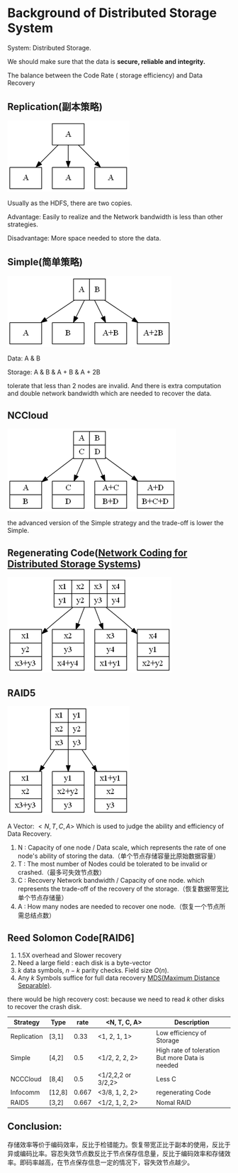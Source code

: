 # Background of Distributed Storage System

System: Distributed Storage.

We should make sure that the data is **secure, reliable and integrity.**

The balance between the Code Rate ( storage efficiency) and Data Recovery

## Replication(副本策略)

![replication_thumb](.\Pic\replication_thumb.png)

Usually as the HDFS, there are two copies.

Advantage: Easily to realize and the Network bandwidth is less than other strategies.

Disadvantage: More space needed to store the data.

## Simple(简单策略)

![simple_thumb](.\Pic\simple_thumb.png)

Data: A & B

Storage: A & B & A + B & A + 2B

tolerate that less than 2 nodes are invalid. And there is extra computation and double network bandwidth which are needed to recover the data.

## NCCloud

![nccloud_thumb](.\Pic\nccloud_thumb.png)



the advanced version of the Simple strategy and the trade-off is lower the Simple.

## Regenerating Code([Network Coding for Distributed Storage Systems](https://arxiv.org/pdf/cs/0702015.pdf))

![infocomm_thumb](.\Pic\infocomm_thumb.png)

## RAID5

![raid5](.\Pic\raid5.png)

 

A Vector: $<N, T, C, A>$  Which is used to judge the ability  and efficiency of Data Recovery.

1. N : Capacity of one node / Data scale, which represents the rate of one node's ability of storing the data.（单个节点存储容量比原始数据容量）
2. T : The most number of Nodes could be tolerated to be invalid or crashed.（最多可失效节点数）
3. C : Recovery Network bandwidth /  Capacity of one node. which represents the trade-off of the recovery of the storage.（恢复数据带宽比单个节点存储量）
4. A : How many nodes are needed to recover one node.（恢复一个节点所需总结点数）



## Reed Solomon Code[RAID6]

1. 1.5X overhead and Slower recovery
2. Need a large field : each disk is a byte-vector
3. $k$ data symbols, $n-k$ parity checks. Field size $O(n)$.
4. Any $k$ Symbols suffice for full data recovery [MDS(Maximum Distance Separable)](./MDS).

there would be high recovery cost: because we need to read $k$ other disks to recover the crash disk.



| Strategy    | Type   | rate  | <N, T, C, A>       | Description                                         |
| ----------- | ------ | ----- | ------------------ | --------------------------------------------------- |
| Replication | [3,1]  | 0.33  | <1, 2, 1, 1>       | Low efficiency of Storage                           |
| Simple      | [4,2]  | 0.5   | <1/2, 2, 2, 2>     | High rate of toleration <br>But more Data is needed |
| NCCCloud    | [8,4]  | 0.5   | <1/2,2,2 or 3/2,2> | Less C                                              |
| Infocomm    | [12,8] | 0.667 | <3/8, 1, 2, 2>     | regenerating Code                                   |
| RAID5       | [3,2]  | 0.667 | <1/2, 1, 2, 2>     | Nomal RAID                                          |

## Conclusion:

存储效率等价于编码效率，反比于检错能力。恢复带宽正比于副本的使用，反比于异或编码比率。容忍失效节点数反比于节点保存信息量，反比于编码效率和存储效率。即码率越高，在节点保存信息一定的情况下，容失效节点越少。